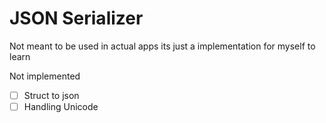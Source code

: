 # JSON Serializer

Not meant to be used in actual apps its just a implementation for myself to learn

Not implemented

- [ ] Struct to json
- [ ] Handling Unicode
